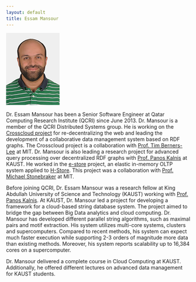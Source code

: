 ```yaml
---
layout: default
title: Essam Mansour
---
```

![emansour](/images/essam2.jpg)


Dr. Essam Mansour has been a Senior Software Engineer at Qatar Computing Research Institute (QCRI) since June 2013. Dr. Mansour is a member of the QCRI Distributed Systems group. He is working on the [Crosscloud project](/projects/crosscloud) for re-decentralizing the web and leading the development of a collaborative data management system based on RDF graphs. The Crosscloud project is a collaboration with [Prof. Tim Berners-Lee](https://en.wikipedia.org/wiki/Tim_Berners-Lee) at MIT. Dr. Mansour is also leading a research project for advanced query processing over decentralized RDF graphs with [Prof. Panos Kalnis](http://web.kaust.edu.sa/faculty/PanosKalnis/) at KAUST. He worked in the [e-store](http://dl.acm.org/citation.cfm?id=2735514) project, an elastic in-memory OLTP system applied to [H-Store](http://hstore.cs.brown.edu/). This project was a collaboration with [Prof. Michael Stonebraker](https://en.wikipedia.org/wiki/Michael_Stonebraker) at MIT.

Before joining QCRI, Dr. Essam Mansour was a research fellow at King Abdullah University of Science and Technology (KAUST) working with [Prof. Panos Kalnis](http://web.kaust.edu.sa/faculty/PanosKalnis/). At KAUST, Dr. Mansour led a project for developing a framework for a cloud-based string database system. The project aimed to bridge the gap between Big Data analytics and cloud computing.
Dr. Mansour has developed different parallel string algorithms, such as maximal pairs and motif extraction. His system utilizes multi-core systems, clusters and supercomputers. Compared to recent methods, his system can expect much faster execution while supporting 2-3 orders of magnitude more data than existing methods. Moreover, his system reports scalability up to 16,384 cores on a supercomputer. 

Dr. Mansour delivered a complete course in Cloud Computing at KAUST. Additionally, he offered different lectures on advanced data management for KAUST students.

